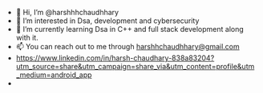 - 👋 Hi, I’m @harshhhchaudhhary
- 👀 I’m interested in Dsa, development and cybersecurity 
- 🌱 I’m currently learning Dsa in C++ and full stack development along with it. 
- 📫 You can reach out to me through harshhchaudhhary@gmail.com
- https://www.linkedin.com/in/harsh-chaudhary-838a83204?utm_source=share&utm_campaign=share_via&utm_content=profile&utm_medium=android_app
- 

<!---
harshhhchaudhhary/harshhhchaudhhary is a ✨ special ✨ repository because its `README.md` (this file) appears on your GitHub profile.
You can click the Preview link to take a look at your changes.
--->
